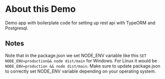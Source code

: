 # About this Demo

Demo app with boilerplate code for setting up rest api with TypeORM and Postgresql.

## Notes

Note that in the package.json we set NODE_ENV variable like this `SET NODE_ENV=production&& node dist/main` for Windows. For Linux it would be `NODE_ENV=production && node dist/main`. Make sure to update package.json to correctly set NODE_ENV variable depending on your operating system.
